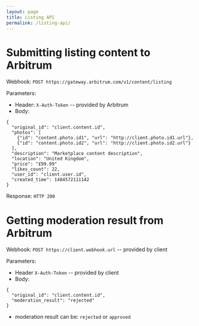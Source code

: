 ```yaml
---
layout: page
title: Listing API
permalink: /listing-api/
---
```


# Submitting listing content to Arbitrum

Webhook: ```POST https://gateway.arbitrum.com/v1/content/listing```

Parameters:
* Header: `X-Auth-Token` -- provided by Arbitrum	
* Body:
```
{
  "original_id": "client.content.id",
  "photos": [
    {"id": "content.photo.id1", "url": "http://client.photo.id1.url"},
    {"id": "content.photo.id2", "url": "http://client.photo.id2.url"}
  ],
  "description": "Marketplace content description",
  "location": "United Kingdom",
  "price": "£99.99"
  "likes_count": 22,
  "user_id": "client.user.id",
  "created_time": 1484572111142
}
```

Response: ```HTTP 200```

# Getting moderation result from Arbitrum

Webhook: ```POST https://client.webhook.url``` -- provided by client

Parameters:
* Header `X-Auth-Token` -- provided by client
* Body:
```
{
  "original_id": "client.content.id",
  "moderation_result": "rejected"
}
```
* moderation result can be: `rejected` or `approved`
